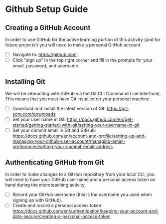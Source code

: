 # Github Setup Guide
## Creating a GitHub Account
In order to use GitHub for the active learning portion of this activity (and for future projects!) you will need to make a personal GitHub account.
- [ ] Navigate to: https://github.com
- [ ] Click "sign up" in the top right corner and fill in the prompts for your email, password, and username.

## Installing Git
We will be interacting with GitHub via the Git CLI (Command Line Interface). This means that you must have Git installed on your personal machine.

- [ ] Download and install the latest version of Git: https://git-scm.com/downloads
- [ ] Set your user name in Git: https://docs.github.com/en/get-started/getting-started-with-git/setting-your-username-in-git
- [ ] Set your commit email in Git and GitHub: https://docs.github.com/en/account-and-profile/setting-up-and-managing-your-github-user-account/managing-email-preferences/setting-your-commit-email-address

## Authenticating GitHub from Git
In order to make changes to a GitHub repository from your local CLI, you will need to have your GitHub user name and a personal access token on hand during the microteaching activity.
- [ ] Record your GitHub username (this is the username you used when signing up with GitHub).
- [ ] Create and record a personal access token: https://docs.github.com/en/authentication/keeping-your-account-and-data-secure/creating-a-personal-access-token
